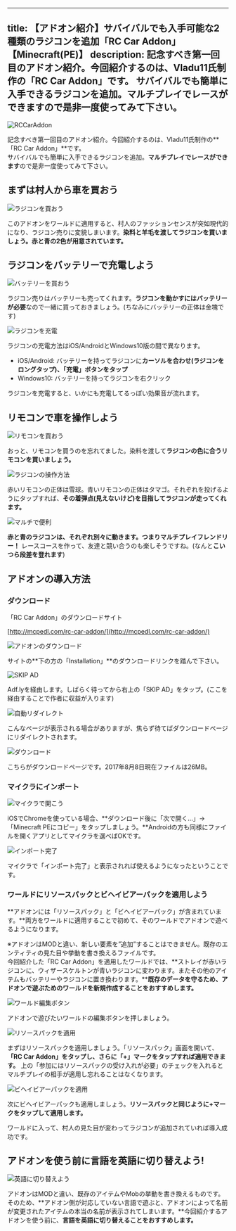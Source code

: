 
---
title: 【アドオン紹介】サバイバルでも入手可能な2種類のラジコンを追加「RC Car Addon」【Minecraft(PE)】
description: 記念すべき第一回目のアドオン紹介。今回紹介するのは、Vladu11氏制作の「RC Car Addon」です。
 サバイバルでも簡単に入手できるラジコンを追加。マルチプレイでレースができますので是非一度使ってみて下さい。
---

![RCCarAddon](https://cdn-ak.f.st-hatena.com/images/fotolife/s/sasigume/20210208/20210208110513.png)

記念すべき第一回目のアドオン紹介。今回紹介するのは、Vladu11氏制作の**「RC Car Addon」**です。  
サバイバルでも簡単に入手できるラジコンを追加。**マルチプレイでレースができます**ので是非一度使ってみて下さい。

## まずは村人から車を買おう

![ラジコンを買おう](https://cdn-ak.f.st-hatena.com/images/fotolife/s/sasigume/20210208/20210208110925.png)

このアドオンをワールドに適用すると、村人のファッションセンスが突如現代的になり、ラジコン売りに変貌しまいます。**染料と羊毛を渡してラジコンを買いましょう。赤と青の2色が用意されています。**

## ラジコンをバッテリーで充電しよう

![バッテリーを買おう](https://cdn-ak.f.st-hatena.com/images/fotolife/s/sasigume/20210208/20210208113747.png)

ラジコン売りはバッテリーも売ってくれます。**ラジコンを動かすにはバッテリーが必要**なので一緒に買っておきましょう。(ちなみにバッテリーの正体は金塊です)

![ラジコンを充電](https://cdn-ak.f.st-hatena.com/images/fotolife/s/sasigume/20210208/20210208113751.png)

ラジコンの充電方法はiOS/AndroidとWindows10版の間で異なります。

*   iOS/Android: バッテリーを持ってラジコンに**カーソルを合わせ(ラジコンをロングタップ)、「充電」ボタンをタップ**
*   Windows10: バッテリーを持ってラジコンを右クリック

ラジコンを充電すると、いかにも充電してるっぽい効果音が流れます。

## リモコンで車を操作しよう

![リモコンを買おう](https://cdn-ak.f.st-hatena.com/images/fotolife/s/sasigume/20210208/20210208101240.png)

おっと、リモコンを買うのを忘れてました。染料を渡して**ラジコンの色に合うリモコンを買いましょう。**

![ラジコンの操作方法](https://cdn-ak.f.st-hatena.com/images/fotolife/s/sasigume/20210208/20210208111234.png)

赤いリモコンの正体は雪球。青いリモコンの正体はタマゴ。それぞれを投げるようにタップすれば、**その着弾点(見えないけど)を目指してラジコンが走ってくれます。**

![マルチで便利](https://cdn-ak.f.st-hatena.com/images/fotolife/s/sasigume/20210208/20210208113754.png)

**赤と青のラジコンは、それぞれ別々に動きます。つまりマルチプレイフレンドリー！** レースコースを作って、友達と競い合うのも楽しそうですね。(なんと**こいつら段差を登れます**)

## アドオンの導入方法

### ダウンロード

「RC Car Addon」のダウンロードサイト

[http://mcpedl.com/rc-car-addon/](http://mcpedl.com/rc-car-addon/)

![アドオンのダウンロード](https://cdn-ak.f.st-hatena.com/images/fotolife/s/sasigume/20210208/20210208113758.png)

サイトの**下の方の「Installation」**のダウンロードリンクを踏んで下さい。

![SKIP AD](https://cdn-ak.f.st-hatena.com/images/fotolife/s/sasigume/20210208/20210208090612.png)

Adf.lyを経由します。しばらく待ってから右上の「SKIP AD」をタップ。(ここを経由することで作者に収益が入ります)

![自動リダイレクト](https://cdn-ak.f.st-hatena.com/images/fotolife/s/sasigume/20210208/20210208085950.png)

こんなページが表示される場合がありますが、焦らず待てばダウンロードページにリダイレクトされます。

![ダウンロード](https://cdn-ak.f.st-hatena.com/images/fotolife/s/sasigume/20210208/20210208085954.png)

こちらがダウンロードページです。2017年8月8日現在ファイルは26MB。

### マイクラにインポート

![マイクラで開こう](https://cdn-ak.f.st-hatena.com/images/fotolife/s/sasigume/20210208/20210208105136.png)

iOSでChromeを使っている場合、**ダウンロード後に「次で開く…」→「Minecraft PEにコピー」をタップしましょう。**Androidの方も同様にファイルを開くアプリとしてマイクラを選べばOKです。

![インポート完了](https://cdn-ak.f.st-hatena.com/images/fotolife/s/sasigume/20210208/20210208105648.png)

マイクラで「インポート完了」と表示されれば使えるようになったということです。

### ワールドにリソースパックとビヘイビアーパックを適用しよう

**アドオンには「リソースパック」と「ビヘイビアーパック」が含まれています。**両方をワールドに適用することで初めて、そのワールドでアドオンで遊べるようになります。

※アドオンはMODと違い、新しい要素を”追加”することはできません。既存のエンティティの見た目や挙動を書き換えるファイルです。  
今回紹介した「RC Car Addon」を適用したワールドでは、**ストレイが赤いラジコンに、ウィザースケルトンが青いラジコンに変わります。またその他のアイテムもバッテリーやラジコンに置き換わります。****既存のデータを守るため、アドオンで遊ぶためのワールドを新規作成することをおすすめします。**

![ワールド編集ボタン](https://cdn-ak.f.st-hatena.com/images/fotolife/s/sasigume/20210208/20210208113739.png)

アドオンで遊びたいワールドの編集ボタンを押しましょう。

![リソースパックを適用](https://cdn-ak.f.st-hatena.com/images/fotolife/s/sasigume/20210208/20210208113743.png)

まずはリソースパックを適用しましょう。「リソースパック」画面を開いて、**「RC Car Addon」をタップし、さらに「+」マークをタップすれば適用できます。** 上の「参加にはリソースパックの受け入れが必要」のチェックを入れるとマルチプレイの相手が適用し忘れることはなくなります。

![ビヘイビアーパックを適用](https://cdn-ak.f.st-hatena.com/images/fotolife/s/sasigume/20210208/20210208105231.png)

次にビヘイビアーパックも適用しましょう。**リソースパックと同じように+マークをタップして適用します。**

ワールドに入って、村人の見た目が変わってラジコンが追加されていれば導入成功です。

## アドオンを使う前に言語を英語に切り替えよう!

![英語に切り替えよう](https://cdn-ak.f.st-hatena.com/images/fotolife/s/sasigume/20210208/20210208091247.png)

アドオンはMODと違い、既存のアイテムやMobの挙動を書き換えるものです。そのため、**アドオン側が対応していない言語で遊ぶと、アドオンによって名前が変更されたアイテムの本当の名前が表示されてしまいます。**今回紹介するアドオンを使う前に、**言語を英語に切り替えることをおすすめします。**

